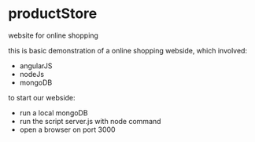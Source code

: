 # productStore
website for online shopping 

this is basic demonstration of a online shopping webside, which involved:
  - angularJS
  - nodeJs
  - mongoDB
  
 to start our webside:
  - run a local mongoDB
  - run the script server.js with node command
  - open a browser on port 3000
